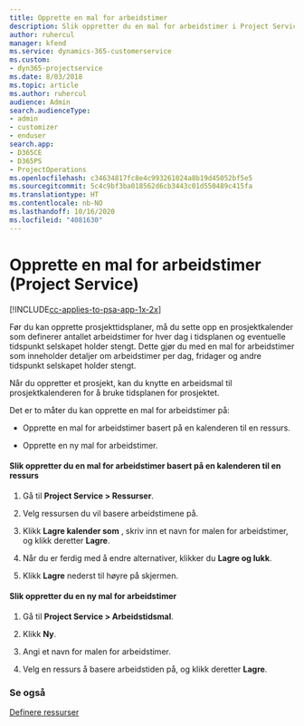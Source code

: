 ```yaml
---
title: Opprette en mal for arbeidstimer
description: Slik oppretter du en mal for arbeidstimer i Project Service
author: ruhercul
manager: kfend
ms.service: dynamics-365-customerservice
ms.custom:
- dyn365-projectservice
ms.date: 8/03/2018
ms.topic: article
ms.author: ruhercul
audience: Admin
search.audienceType:
- admin
- customizer
- enduser
search.app:
- D365CE
- D365PS
- ProjectOperations
ms.openlocfilehash: c34634817fc8e4c993261024a8b19d45052bf5e5
ms.sourcegitcommit: 5c4c9bf3ba018562d6cb3443c01d550489c415fa
ms.translationtype: HT
ms.contentlocale: nb-NO
ms.lasthandoff: 10/16/2020
ms.locfileid: "4081630"
---
```

# <a name="create-a-work-hours-template-project-service"></a>Opprette en mal for arbeidstimer (Project Service)

[!INCLUDE[cc-applies-to-psa-app-1x-2x](../includes/cc-applies-to-psa-app-1x-2x.md)]

Før du kan opprette prosjekttidsplaner, må du sette opp en prosjektkalender som definerer antallet arbeidstimer for hver dag i tidsplanen og eventuelle tidspunkt selskapet holder stengt. Dette gjør du med en mal for arbeidstimer som inneholder detaljer om arbeidstimer per dag, fridager og andre tidspunkt selskapet holder stengt.  
  
 Når du oppretter et prosjekt, kan du knytte en arbeidsmal til prosjektkalenderen for å bruke tidsplanen for prosjektet.  
  
 Det er to måter du kan opprette en mal for arbeidstimer på:  
  
-   Opprette en mal for arbeidstimer basert på en kalenderen til en ressurs.  
  
-   Opprette en ny mal for arbeidstimer.  
  
#### <a name="to-create-a-work-hours-template-based-on-a-resources-calendar"></a>Slik oppretter du en mal for arbeidstimer basert på en kalenderen til en ressurs  
  
1.  Gå til **Project Service > Ressurser**.  
  
2.  Velg ressursen du vil basere arbeidstimene på.  
  
3.  Klikk **Lagre kalender som** , skriv inn et navn for malen for arbeidstimer, og klikk deretter **Lagre**.  
  
4.  Når du er ferdig med å endre alternativer, klikker du **Lagre og lukk**.  
  
5.  Klikk **Lagre** nederst til høyre på skjermen.  
  
#### <a name="to-create-a-new-work-hours-template"></a>Slik oppretter du en ny mal for arbeidstimer  
  
1.  Gå til **Project Service > Arbeidstidsmal**.  
  
2.  Klikk **Ny**.  
  
3.  Angi et navn for malen for arbeidstimer.  
  
4.  Velg en ressurs å basere arbeidstiden på, og klikk deretter **Lagre**.  
  
### <a name="see-also"></a>Se også  
 [Definere ressurser](../psa/set-up-resources.md)
